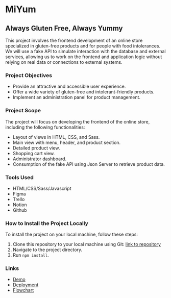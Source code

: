 # MiYum
## Always Gluten Free, Always Yummy

This project involves the frontend development of an online store specialized in gluten-free products and for people with food intolerances. We will use a fake API to simulate interaction with the database and external services, allowing us to work on the frontend and application logic without relying on real data or connections to external systems.

### Project Objectives
- Provide an attractive and accessible user experience.
- Offer a wide variety of gluten-free and intolerant-friendly products.
- Implement an administration panel for product management.

### Project Scope
The project will focus on developing the frontend of the online store, including the following functionalities:
- Layout of views in HTML, CSS, and Sass.
- Main view with menu, header, and product section.
- Detailed product view.
- Shopping cart view.
- Administrator dashboard.
- Consumption of the fake API using Json Server to retrieve product data.

### Tools Used
- HTML/CSS/Sass/Javascript
- Figma
- Trello
- Notion
- Github

### How to Install the Project Locally
To install the project on your local machine, follow these steps:
1. Clone this repository to your local machine using Git: [link to repository](URL_DEL_REPOSITORIO)
2. Navigate to the project directory.
3. Run `npm install`.

### Links
- [Demo](https://www.figma.com/file/8oH67uisrrOYzQIdptqTLo/Bakery-Ecommerce?type=design&node-id=0-1&mode=design&t=e2WhVPyrXiK2zprM-0)
- [Deployment](URL_DESPLIEGUE) 
- [Flowchart](https://lucid.app/lucidchart/e3695454-f945-4b09-ab93-0505d6f5991d/edit?invitationId=inv_5fad42b4-ec28-4078-91bf-ac6f758ac6fb&referringApp=slack&page=0_0#)


